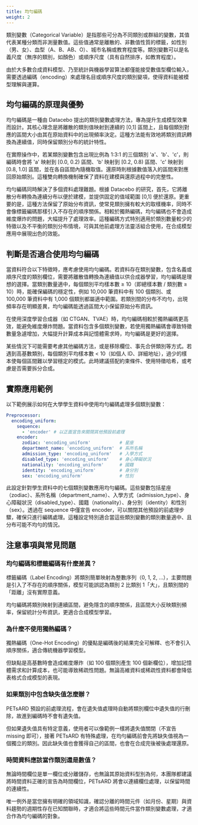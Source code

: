```yaml
---
title: 均勻編碼
weight: 2
---
```


類別變數（Categorical Variable）是指那些可分為不同類別或群組的變數，其值代表某種分類而非測量數值。這些值通常是離散的、非數值性質的標籤，如性別（男、女）、血型（A、B、AB、O）、城市名稱或教育程度等。類別變數可以是名義尺度（無序的類別，如顏色）或順序尺度（具有自然排序，如教育程度）。

由於大多數合成資料模型、乃至統計與機器學習算法都僅能接受數值型欄位輸入，需要透過編碼（encoding）來處理名目或順序尺度的類別變項，使得資料能被模型理解與運算。

## 均勻編碼的原理與優勢

均勻編碼是一種由 Datacebo 提出的類別變數處理方法，專為提升生成模型效果而設計。其核心理念是將離散的類別值映射到連續的 [0,1] 區間上，且每個類別對應的區間大小由其在原始資料中的出現頻率決定。這種方法能有效地將類別資訊轉換為連續值，同時保留類別分布的統計特性。

在實際操作中，若某類別變數包含出現比例為 1:3:1 的三個類別 'a'、'b'、'c'，則編碼時會將 'a' 映射到 [0.0, 0.2) 區間、'b' 映射到 [0.2, 0.8) 區間、'c' 映射到 [0.8, 1.0] 區間，並在各自區間內隨機取值。還原時則根據數值落入的區間來對應回原始類別。這種雙向轉換機制確保了資料在建模與還原過程中的完整性。

均勻編碼同時解決了多個資料處理難題。根據 Datacebo 的研究，首先，它將離散分布轉換為連續分布以便於建模，並提供固定的值域範圍 [0,1] 便於還原。更重要的是，這種方法保留了原始分布資訊，使常見類別擁有較大的取樣機率，同時不會像標籤編碼那樣引入不存在的順序關係。相較於獨熱編碼，均勻編碼也不會造成維度爆炸的問題，大幅提升了處理效率。這種編碼方式特別適用於類別數量較少的特徵以及不平衡的類別分布情境，可與其他前處理方法靈活組合使用，在合成模型應用中展現出色的效能。

## 判斷是否適合使用均勻編碼

當資料符合以下特徵時，應考慮使用均勻編碼。若資料存在類別變數，包含名義或順序尺度的類別欄位，需要將離散值轉換為連續值以供合成器學習，均勻編碼是理想的選擇。當類別數量適中，每個類別平均樣本數 ≥ 10（即總樣本數 / 類別數 ≥ 10）時，能確保編碼的穩定性，例如 10,000 筆資料中有 100 個類別、或 100,000 筆資料中有 1,000 個類別都屬適中範圍。若類別間的分布不均勻，出現頻率存在明顯差異，均勻編碼能透過區間大小保留原始分布資訊。

在使用深度學習合成器（如 CTGAN、TVAE）時，均勻編碼相較於獨熱編碼更高效，能避免維度爆炸問題。當資料包含多個類別變數，若使用獨熱編碼會導致特徵數量急遽增加，大幅提升計算成本與記憶體需求時，均勻編碼是更好的選擇。

某些情況下可能需要考慮其他編碼方法，或是移除欄位、事先合併類別等方式。若遇到高基數類別，每個類別平均樣本數 < 10（如個人 ID、詳細地址），過少的樣本使每個區間難以學習穩定的模式。此時建議搭配約束條件、使用特徵哈希，或考慮是否需要拆分合成。

## 實際應用範例

以下範例展示如何在大學學生資料中使用均勻編碼處理多個類別變數：

```yaml
Preprocessor:
  encoding_uniform:
    sequence:
      - 'encoder' # 以正面宣告來關閉其他預設前處理
    encoder:
      zodiac: 'encoding_uniform'           # 星座
      department_name: 'encoding_uniform'  # 系所名稱
      admission_type: 'encoding_uniform'   # 入學方式
      disabled_type: 'encoding_uniform'    # 身心障礙狀況
      nationality: 'encoding_uniform'      # 國籍
      identity: 'encoding_uniform'         # 身分別
      sex: 'encoding_uniform'              # 性別
```

此設定針對學生資料中的七個類別變數應用均勻編碼。這些變數包括星座（zodiac）、系所名稱（department_name）、入學方式（admission_type）、身心障礙狀況（disabled_type）、國籍（nationality）、身分別（identity）和性別（sex）。透過在 sequence 中僅宣告 encoder，可以關閉其他預設的前處理步驟，確保只進行編碼處理。這種設定特別適合當這些類別變數的類別數量適中、且分布可能不均勻的情況。

## 注意事項與常見問題

### 均勻編碼和標籤編碼有什麼差異？

標籤編碼（Label Encoding）將類別簡單映射為整數序列（0, 1, 2, ...），主要問題是引入了不存在的順序關係，模型可能誤認為類別 2 比類別 1「大」，且類別間的「距離」沒有實際意義。

均勻編碼將類別映射到連續區間，避免隱含的順序關係，且區間大小反映類別頻率，保留統計分布資訊，更適合合成模型學習。

### 為什麼不使用獨熱編碼？

獨熱編碼（One-Hot Encoding）的優點是編碼後的結果完全可解釋、也不會引入順序關係，適合傳統機器學習模型。

但缺點是高基數時會造成維度爆炸（如 100 個類別產生 100 個新欄位），增加記憶體需求和計算成本，也可能導致稀疏性問題。無論高維資料或稀疏性資料都會降低表格式合成模型的表現。

### 如果類別中包含缺失值怎麼辦？

PETsARD 預設的前處理流程，會在遺失值處理時自動將類別欄位中遺失值的行刪除，故進到編碼時不會有遺失值。

但如果遺失值具有特定意義，使用者可以像範例一樣將遺失值關閉（不宣告 missing 即可），接著 PETsARD 有特殊處理，在均勻編碼前會先將缺失值視為一個獨立的類別。因此缺失值也會獲得自己的區間，也會在合成完後被後處理還原。

### 時間資料應該當作類別還是數值？

無論時間欄位是單一欄位或分離儲存，也無論其原始資料型別為何，本團隊都建議將時間資料正確的宣告為時間欄位，PETsARD 將會以連續欄位處理，以保留時間的連續性。

唯一例外是當您擁有明確的領域知識，確認分離的時間元件（如月份、星期）與資料趨勢的週期性存在已知關聯時，才適合將這些時間元件當作類別變數處理，才適合作為均勻編碼的對象。